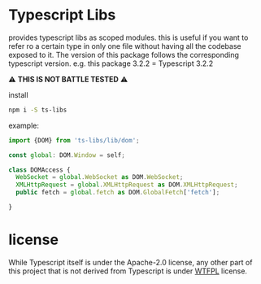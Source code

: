 # Typescript Libs

provides typescript libs as scoped modules.
this is useful if you want to refer ro a certain type in only one file without having all the codebase exposed to it.
The version of this package follows the corresponding typescript version. e.g. this package 3.2.2 = Typescript 3.2.2

:warning:  **THIS IS NOT BATTLE TESTED** :warning:

install
```sh
npm i -S ts-libs

```

example:
```js
import {DOM} from 'ts-libs/lib/dom';

const global: DOM.Window = self;

class DOMAccess {
  WebSocket = global.WebSocket as DOM.WebSocket;
  XMLHttpRequest = global.XMLHttpRequest as DOM.XMLHttpRequest;
  public fetch = global.fetch as DOM.GlobalFetch['fetch'];

}
```

# license

While Typescript itself is under the Apache-2.0 license,
any other part of this project that is not derived from Typescript is under [WTFPL](http://www.wtfpl.net/) license.
